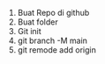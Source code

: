 1. Buat Repo di github
2. Buat folder
3. Git init
4. git branch -M main
5. git remode add origin <link>
